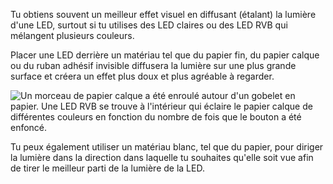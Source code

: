 Tu obtiens souvent un meilleur effet visuel en diffusant (étalant) la lumière d'une LED, surtout si tu utilises des LED claires ou des LED RVB qui mélangent plusieurs couleurs.

Placer une LED derrière un matériau tel que du papier fin, du papier calque ou du ruban adhésif invisible diffusera la lumière sur une plus grande surface et créera un effet plus doux et plus agréable à regarder.

![Un morceau de papier calque a été enroulé autour d'un gobelet en papier. Une LED RVB se trouve à l'intérieur qui éclaire le papier calque de différentes couleurs en fonction du nombre de fois que le bouton a été enfoncé.](images/mood-lamp.gif)

Tu peux également utiliser un matériau blanc, tel que du papier, pour diriger la lumière dans la direction dans laquelle tu souhaites qu'elle soit vue afin de tirer le meilleur parti de la lumière de la LED.
